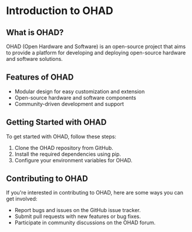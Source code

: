 # Introduction to OHAD
## What is OHAD?
OHAD (Open Hardware and Software) is an open-source project that aims to provide a platform for developing and deploying open-source hardware and software solutions.

## Features of OHAD
*   Modular design for easy customization and extension
*   Open-source hardware and software components
*   Community-driven development and support

## Getting Started with OHAD
To get started with OHAD, follow these steps:
1.  Clone the OHAD repository from GitHub.
2.  Install the required dependencies using pip.
3.  Configure your environment variables for OHAD.

## Contributing to OHAD
If you're interested in contributing to OHAD, here are some ways you can get involved:
*   Report bugs and issues on the GitHub issue tracker.
*   Submit pull requests with new features or bug fixes.
*   Participate in community discussions on the OHAD forum.